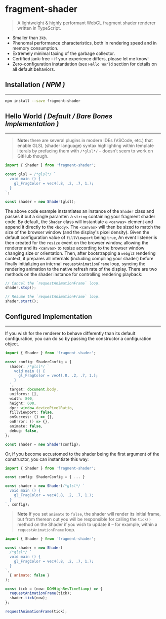 # **fragment-shader**

> A lightweight & highly performant WebGL fragment shader renderer written in TypeScript.

- Smaller than `3kb`.
- Phenomal performance characteristics, both in rendering speed and in memory consumption.
- Extremely minimal taxing of the garbage collector.
- Certified jank-free – if your experience differs, please let me know!
- Zero-configuration instantiation (see `Hello World` section for details on all default behaviors.

## **Installation** _( NPM )_

---

```bash
npm install --save fragment-shader
```

## **Hello World** _( Default / Bare Bones Implementation )_

---

> **Note:** there are several plugins in modern IDEs (VSCode, etc.) that enable GLSL (shader language) syntax highlighting within template literals by prefacing them with `/*glsl*/` – doesn't seem to work on GitHub though.

```javascript
import { Shader } from 'fragment-shader';

const glsl = /*glsl*/ `
  void main () {
    gl_FragColor = vec4(.8, .2, .7, 1.);
  }
`;

const shader = new Shader(glsl);
```

The above code example instantiates an instance of the `Shader` class and passes it but a single paramter: a `string` containing your fragment shader code. By default, the `Shader` class will instantiate a `<canvas>` element and append it directly to the `<body>`. The `<canvas>` will then be sized to match the size of the browser window (and the display's pixel density). Given the default configuration value of `fillViewport` being `true`, An event listener is then created for the `resize` event on the browser window, allowing the renderer and its `<canvas>` to resize according to the browser window changing size or orientation. Then, after bootstrapping a `webgl2` rendering context, it prepares all internals (including compiling your shader) before finally initializing an internal `requestAnimationFrame` loop, syncing the rendering animation to the native refresh rate of the display. There are two methods on the shader instance for controlling rendering playback:

```javascript
// Cancel the `requestAnimationFrame` loop.
shader.stop();

// Resume the `requestAnimationFrame` loop.
shader.start();
```

## **Configured Implementation**

---

If you wish for the renderer to behave differently than its default configuration, you can do so by passing the constructor a configuration object.

```typescript
import { Shader } from 'fragment-shader';

const config: ShaderConfig = {
  shader: /*glsl*/ `
    void main () {
      gl_FragColor = vec4(.8, .2, .7, 1.);
    }
  `,
  target: document.body,
  uniforms: [],
  width: 800,
  height: 600,
  dpr: window.devicePixelRatio,
  fillViewport: false,
  onSuccess: () => {},
  onError: () => {},
  animate: false,
  debug: false,
};

const shader = new Shader(config);
```

Or, if you become accustomed to the shader being the first argument of the constructor, you can instantiate this way:

```javascript
import { Shader } from 'fragment-shader';

const config: ShaderConfig = { ... }

const shader = new Shader(/*glsl*/ `
  void main () {
    gl_FragColor = vec4(.8, .2, .7, 1.);
  }
`, config);
```

> **Note** If you set `animate` to `false`, the shader will render its initial frame, but from thereon out you will be responsible for calling the `tick()` method on the Shader if you wish to update it – for example, within a `requestAnimationFrame` loop.

```javascript
import { Shader } from 'fragment-shader';

const shader = new Shader(
  /*glsl*/ `
  void main () {
    gl_FragColor = vec4(.8, .2, .7, 1.);
  }
`,
  { animate: false }
);

const tick = (now: DOMHighResTimeStamp) => {
  requestAnimationFrame(tick);
  shader.tick(now);
};

requestAnimationFrame(tick);
```
